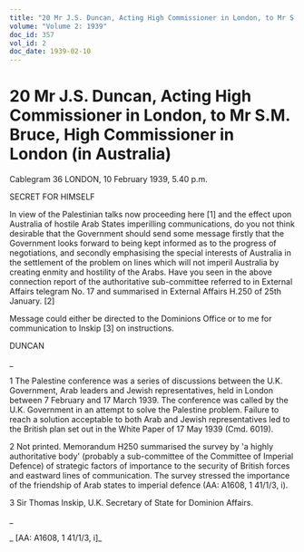 ```yaml
---
title: "20 Mr J.S. Duncan, Acting High Commissioner in London, to Mr S.M. Bruce, High Commissioner in London (in Australia)"
volume: "Volume 2: 1939"
doc_id: 357
vol_id: 2
doc_date: 1939-02-10
---
```


# 20 Mr J.S. Duncan, Acting High Commissioner in London, to Mr S.M. Bruce, High Commissioner in London (in Australia)

Cablegram 36 LONDON, 10 February 1939, 5.40 p.m.

SECRET FOR HIMSELF

In view of the Palestinian talks now proceeding here [1] and the effect upon Australia of hostile Arab States imperilling communications, do you not think desirable that the Government should send some message firstly that the Government looks forward to being kept informed as to the progress of negotiations, and secondly emphasising the special interests of Australia in the settlement of the problem on lines which will not imperil Australia by creating enmity and hostility of the Arabs. Have you seen in the above connection report of the authoritative sub-committee referred to in External Affairs telegram No. 17 and summarised in External Affairs H.250 of 25th January. [2]

Message could either be directed to the Dominions Office or to me for communication to Inskip [3] on instructions.

DUNCAN

_

1 The Palestine conference was a series of discussions between the U.K. Government, Arab leaders and Jewish representatives, held in London between 7 February and 17 March 1939. The conference was called by the U.K. Government in an attempt to solve the Palestine problem. Failure to reach a solution acceptable to both Arab and Jewish representatives led to the British plan set out in the White Paper of 17 May 1939 (Cmd. 6019).

2 Not printed. Memorandum H250 summarised the survey by 'a highly authoritative body' (probably a sub-committee of the Committee of Imperial Defence) of strategic factors of importance to the security of British forces and eastward lines of communication. The survey stressed the importance of the friendship of Arab states to imperial defence (AA: A1608, 1 41/1/3, i).

3 Sir Thomas Inskip, U.K. Secretary of State for Dominion Affairs.

_

_ [AA: A1608, 1 41/1/3, i]_

